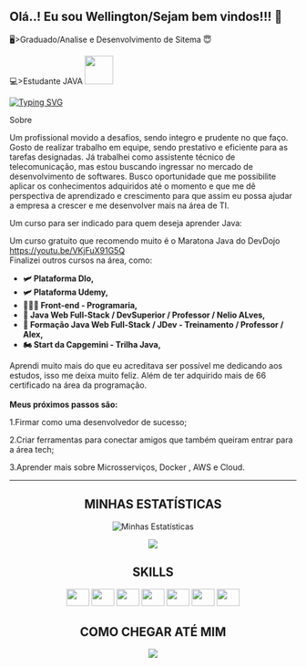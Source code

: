 ## Olá..! Eu sou Wellington/Sejam bem vindos!!!  👋

<!--
**Wellington323/Wellington323** is a ✨ _special_ ✨ repository because its `README.md` (this file) appears on your GitHub profile.

Here are some ideas to get you started:

- 🔭 
- 🌱 I’m currently learning ...
- 👯 I’m looking to collaborate on ...
- 🤔 I’m looking for help with ...
- 💬 Ask me about ...
- 📫 How to reach me: ...
- 😄 Pronouns: ...
- ⚡ Fun fact: ...
-->



🖥>Graduado/Analise e Desenvolvimento de Sitema 😇

💻>Estudante JAVA <img height="50em" src="https://cdn.jsdelivr.net/gh/devicons/devicon/icons/java/java-plain-wordmark.svg" />
     
     
[![Typing SVG](https://readme-typing-svg.demolab.com?font=Fira+Code&pause=1000&color=fd428d&center=true&vCenter=true&width=1000&lines=Dev+Full+stack+com+foco+em+Back-end)](https://git.io/typing-svg)

Sobre

Um profissional movido a desafios, sendo integro e prudente no que faço. Gosto de realizar trabalho em equipe, sendo prestativo e eficiente para as tarefas designadas. Já trabalhei como assistente técnico de telecomunicação, mas estou buscando ingressar no mercado de desenvolvimento de softwares. Busco oportunidade que me possibilite aplicar os conhecimentos adquiridos até o momento e que me dê perspectiva de aprendizado e crescimento para que assim eu possa ajudar a empresa a crescer e me desenvolver mais na área de TI.

Um curso para ser indicado para quem deseja aprender Java:

  Um curso gratuito que recomendo muito é o Maratona Java do DevDojo  https://youtu.be/VKjFuX91G5Q <br> Finalizei outros cursos na área, como:

<ul><strong> 
  <li>🛩 Plataforma DIo, </li>
  <li>🛩 Plataforma Udemy, </li>
  <li>👩🏻‍🚀 Front-end - Programaria,</li>
  <li>🚀 Java Web Full-Stack / DevSuperior / Professor / Nelio ALves,</li>
  <li>🚀 Formação Java Web Full-Stack / JDev - Treinamento / Professor / Alex,</li>
  <li>🏍 Start da Capgemini - Trilha Java,</li>
  </strong>
</ul>
     Aprendi muito mais do que eu acreditava ser possível me dedicando aos estudos, isso me deixa muito feliz. 
     Além de ter adquirido mais de 66 certificado na área da programação. 
    <br><br>
<strong>Meus próximos passos são: </strong><br>
<p>1.Firmar como uma desenvolvedor de sucesso; </p>
<p>2.Criar ferramentas para conectar amigos que também queiram entrar para a área tech; </p>
<p>3.Aprender mais sobre Microsserviços, Docker , AWS e Cloud.</p>

**********


  <div  align="center">
<h2> MINHAS ESTATÍSTICAS </h2>
	
![Minhas Estatísticas](https://github-readme-stats-eight-theta.vercel.app/api?username=Wellington323&show_icons=true&theme=dracula&include_all_commits=true&count_private=true)
	  
<img src="https://github-readme-stats-eight-theta.vercel.app/api/top-langs/?username=Wellington323&layout=compact&langs_count=8&theme=dracula"/>

<div>	
  <h2 align="center"> SKILLS </h2>
 
 
  <img src="https://cdn.jsdelivr.net/gh/devicons/devicon/icons/java/java-original.svg" height="30" width="40"/>
  <img src="https://cdn.jsdelivr.net/gh/devicons/devicon/icons/spring/spring-original.svg" height="30" width="40"/>
  <img src="https://cdn.jsdelivr.net/gh/devicons/devicon/icons/mysql/mysql-original.svg" height="30" width="40"/>
  <img src="https://cdn.jsdelivr.net/gh/devicons/devicon/icons/html5/html5-original.svg" height="30" width="40"/>
  <img src="https://cdn.jsdelivr.net/gh/devicons/devicon/icons/css3/css3-original.svg" height="30,5" width="40"/>
  <img src="https://cdn.jsdelivr.net/gh/devicons/devicon/icons/javascript/javascript-original.svg" height="30" width="40"/>
  <img src="https://cdn.jsdelivr.net/gh/devicons/devicon/icons/nodejs/nodejs-original.svg" height="30" width="40"/> 
    
</div>

<h2 align="center"> COMO CHEGAR ATÉ MIM </h2>
 

<a href="https://linkedin.com/in/wellington-a-da-silva/" target="_blank"><img src="https://img.shields.io/badge/LinkedIn-0077B5?style=for-the-badge&logo=linkedin&logoColor=white" target="_blank"></a>
